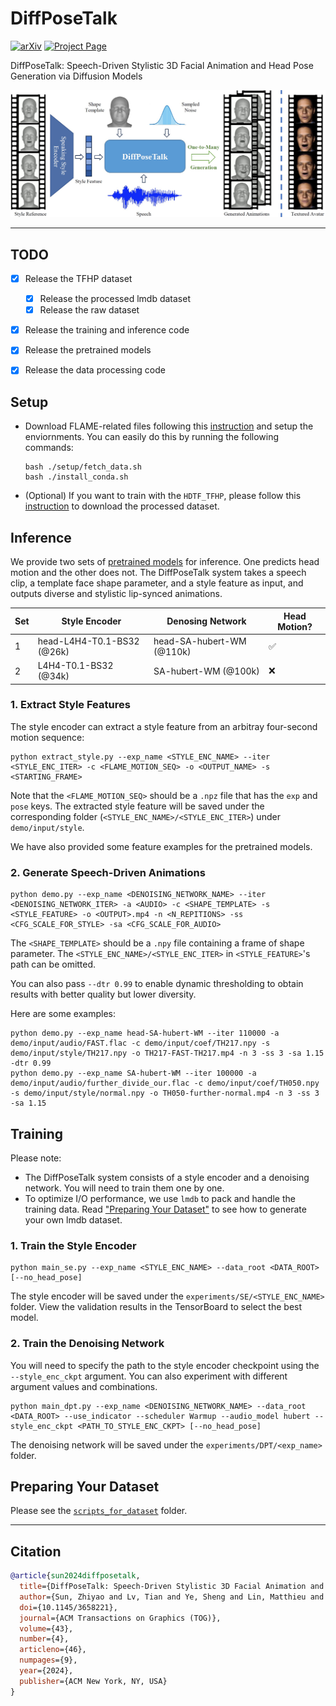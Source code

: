 # DiffPoseTalk

<a href='https://arxiv.org/abs/2310.00434/'><img alt="arXiv" src="https://img.shields.io/badge/arXiv-2310.00434-red?link=https%3A%2F%2Farxiv.org%2Fabs%2F2310.00434"></a>
<a href='https://raineggplant.github.io/DiffPoseTalk/'><img alt="Project Page" src="https://img.shields.io/badge/Project%20Page-blue?logo=github&labelColor=black&link=https%3A%2F%2Fraineggplant.github.io%2FDiffPoseTalk"></a>

DiffPoseTalk: Speech-Driven Stylistic 3D Facial Animation and Head Pose Generation via Diffusion Models

![teaser](./assets/teaser.jpg)

---

## TODO

- [x] Release the TFHP dataset
  - [x] Release the processed lmdb dataset
  - [x] Release the raw dataset
- [x] Release the training and inference code
- [x] Release the pretrained models
- [x] Release the data processing code


## Setup

- Download FLAME-related files following this [instruction](./models/data/README.md) and setup the enviornments. You can easily do this by running the following commands:
  ```shell
  bash ./setup/fetch_data.sh
  bash ./install_conda.sh
  ```
- (Optional) If you want to train with the `HDTF_TFHP`, please follow this [instruction](./datasets/HDTF_TFHP/README.md) to download the processed dataset.


## Inference

We provide two sets of [pretrained models](https://drive.google.com/drive/folders/1pOwtK95u8O1qG_CiRdD8YcvuKSlFEk-b?usp=sharing) for inference. One predicts head motion and the other does not. The DiffPoseTalk system takes a speech clip, a template face shape parameter, and a style feature as input, and outputs diverse and stylistic lip-synced animations.

| Set  | Style Encoder              | Denosing Network          | Head Motion? |
| ---- | -------------------------- | ------------------------- | ------------ |
| 1    | head-L4H4-T0.1-BS32 (@26k) | head-SA-hubert-WM (@110k) | ✅            |
| 2    | L4H4-T0.1-BS32 (@34k)      | SA-hubert-WM (@100k)      | ❌            |


### 1. Extract Style Features

The style encoder can extract a style feature from an arbitray four-second motion sequence:

```shell
python extract_style.py --exp_name <STYLE_ENC_NAME> --iter <STYLE_ENC_ITER> -c <FLAME_MOTION_SEQ> -o <OUTPUT_NAME> -s <STARTING_FRAME>
```
Note that the `<FLAME_MOTION_SEQ>` should be a `.npz` file that has the `exp` and `pose` keys. The extracted style feature will be saved under the corresponding folder (`<STYLE_ENC_NAME>/<STYLE_ENC_ITER>`) under `demo/input/style`.

We have also provided some feature examples for the pretrained models.

### 2. Generate Speech-Driven Animations

```shell
python demo.py --exp_name <DENOISING_NETWORK_NAME> --iter <DENOISING_NETWORK_ITER> -a <AUDIO> -c <SHAPE_TEMPLATE> -s <STYLE_FEATURE> -o <OUTPUT>.mp4 -n <N_REPITIONS> -ss <CFG_SCALE_FOR_STYLE> -sa <CFG_SCALE_FOR_AUDIO>
```

The `<SHAPE_TEMPLATE>` should be a `.npy` file containing a frame of shape parameter. The `<STYLE_ENC_NAME>/<STYLE_ENC_ITER>` in `<STYLE_FEATURE>`'s path can be omitted. 

You can also pass `--dtr 0.99` to enable dynamic thresholding to obtain results with better quality but lower diversity. 

Here are some examples:

```shell
python demo.py --exp_name head-SA-hubert-WM --iter 110000 -a demo/input/audio/FAST.flac -c demo/input/coef/TH217.npy -s demo/input/style/TH217.npy -o TH217-FAST-TH217.mp4 -n 3 -ss 3 -sa 1.15 -dtr 0.99
python demo.py --exp_name SA-hubert-WM --iter 100000 -a demo/input/audio/further_divide_our.flac -c demo/input/coef/TH050.npy -s demo/input/style/normal.npy -o TH050-further-normal.mp4 -n 3 -ss 3 -sa 1.15
```

## Training

Please note:
- The DiffPoseTalk system consists of a style encoder and a denoising network. You will need to train them one by one.
- To optimize I/O performance, we use `lmdb` to pack and handle the training data. Read ["Preparing Your Dataset"](#preparing-your-dataset) to see how to generate your own lmdb dataset.

### 1. Train the Style Encoder

```shell
python main_se.py --exp_name <STYLE_ENC_NAME> --data_root <DATA_ROOT> [--no_head_pose]
```
The style encoder will be saved under the `experiments/SE/<STYLE_ENC_NAME>` folder. View the validation results in the TensorBoard to select the best model.

### 2. Train the Denoising Network

You will need to specify the path to the style encoder checkpoint using the `--style_enc_ckpt` argument. You can also experiment with different argument values and combinations.

```shell
python main_dpt.py --exp_name <DENOISING_NETWORK_NAME> --data_root <DATA_ROOT> --use_indicator --scheduler Warmup --audio_model hubert --style_enc_ckpt <PATH_TO_STYLE_ENC_CKPT> [--no_head_pose]
```

The denoising network will be saved under the `experiments/DPT/<exp_name>` folder. 

## Preparing Your Dataset

Please see the [`scripts_for_dataset`](./scripts_for_dataset/) folder.

---

## Citation

```bibtex
@article{sun2024diffposetalk,
  title={DiffPoseTalk: Speech-Driven Stylistic 3D Facial Animation and Head Pose Generation via Diffusion Models},
  author={Sun, Zhiyao and Lv, Tian and Ye, Sheng and Lin, Matthieu and Sheng, Jenny and Wen, Yu-Hui and Yu, Minjing and Liu, Yong-Jin},
  doi={10.1145/3658221},
  journal={ACM Transactions on Graphics (TOG)},
  volume={43},
  number={4},
  articleno={46},
  numpages={9},
  year={2024},
  publisher={ACM New York, NY, USA}
}
```
